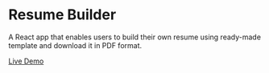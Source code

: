 # Resume Builder
A React app that enables users to build their own resume using ready-made template and download it in PDF format.

[Live Demo](https://alazar-des.github.io/cv-builder/)